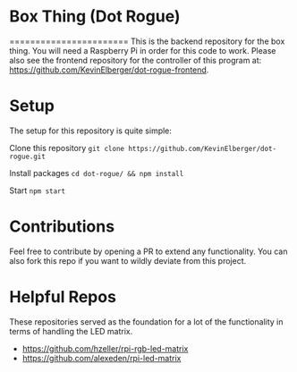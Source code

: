 # Box Thing (Dot Rogue)
=======================
This is the backend repository for the box thing. You will need a Raspberry Pi in order for this code to work. Please also see the frontend repository for the controller of this program at:
https://github.com/KevinElberger/dot-rogue-frontend.

# Setup
The setup for this repository is quite simple:

Clone this repository
`git clone https://github.com/KevinElberger/dot-rogue.git`

Install packages
`cd dot-rogue/ && npm install`

Start
`npm start`

# Contributions
Feel free to contribute by opening a PR to extend any functionality. You can also fork this repo if you want to wildly deviate from this project.

# Helpful Repos
These repositories served as the foundation for a lot of the functionality in terms of handling the LED matrix.

- https://github.com/hzeller/rpi-rgb-led-matrix
- https://github.com/alexeden/rpi-led-matrix
